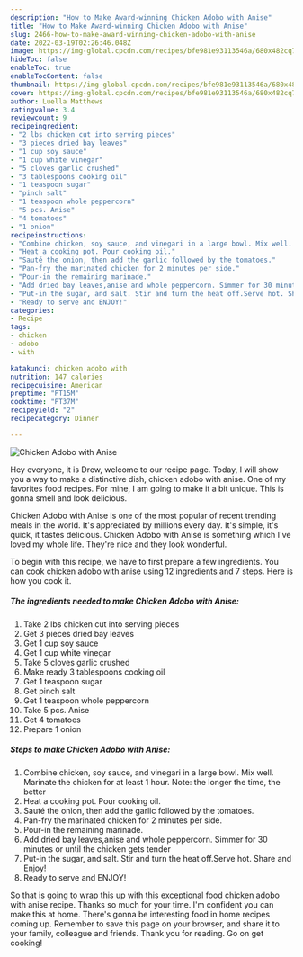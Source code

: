 ```yaml
---
description: "How to Make Award-winning Chicken Adobo with Anise"
title: "How to Make Award-winning Chicken Adobo with Anise"
slug: 2466-how-to-make-award-winning-chicken-adobo-with-anise
date: 2022-03-19T02:26:46.048Z
image: https://img-global.cpcdn.com/recipes/bfe981e93113546a/680x482cq70/chicken-adobo-with-anise-recipe-main-photo.jpg
hideToc: false
enableToc: true
enableTocContent: false
thumbnail: https://img-global.cpcdn.com/recipes/bfe981e93113546a/680x482cq70/chicken-adobo-with-anise-recipe-main-photo.jpg
cover: https://img-global.cpcdn.com/recipes/bfe981e93113546a/680x482cq70/chicken-adobo-with-anise-recipe-main-photo.jpg
author: Luella Matthews
ratingvalue: 3.4
reviewcount: 9
recipeingredient:
- "2 lbs chicken cut into serving pieces"
- "3 pieces dried bay leaves"
- "1 cup soy sauce"
- "1 cup white vinegar"
- "5 cloves garlic crushed"
- "3 tablespoons cooking oil"
- "1 teaspoon sugar"
- "pinch salt"
- "1 teaspoon whole peppercorn"
- "5 pcs. Anise"
- "4 tomatoes"
- "1 onion"
recipeinstructions:
- "Combine chicken, soy sauce, and vinegari in a large bowl. Mix well. Marinate the chicken for at least 1 hour. Note: the longer the time, the better"
- "Heat a cooking pot. Pour cooking oil."
- "Sauté the onion, then add the garlic followed by the tomatoes."
- "Pan-fry the marinated chicken for 2 minutes per side."
- "Pour-in the remaining marinade."
- "Add dried bay leaves,anise and whole peppercorn. Simmer for 30 minutes or until the chicken gets tender"
- "Put-in the sugar, and salt. Stir and turn the heat off.Serve hot. Share and Enjoy!"
- "Ready to serve and ENJOY!"
categories:
- Recipe
tags:
- chicken
- adobo
- with

katakunci: chicken adobo with 
nutrition: 147 calories
recipecuisine: American
preptime: "PT15M"
cooktime: "PT37M"
recipeyield: "2"
recipecategory: Dinner

---
```



![Chicken Adobo with Anise](https://img-global.cpcdn.com/recipes/bfe981e93113546a/680x482cq70/chicken-adobo-with-anise-recipe-main-photo.jpg)

Hey everyone, it is Drew, welcome to our recipe page. Today, I will show you a way to make a distinctive dish, chicken adobo with anise. One of my favorites food recipes. For mine, I am going to make it a bit unique. This is gonna smell and look delicious.

Chicken Adobo with Anise is one of the most popular of recent trending meals in the world. It's appreciated by millions every day. It's simple, it's quick, it tastes delicious. Chicken Adobo with Anise is something which I've loved my whole life. They're nice and they look wonderful.




To begin with this recipe, we have to first prepare a few ingredients. You can cook chicken adobo with anise using 12 ingredients and 7 steps. Here is how you cook it.

<!--inarticleads1-->

##### The ingredients needed to make Chicken Adobo with Anise:

1. Take 2 lbs chicken cut into serving pieces
1. Get 3 pieces dried bay leaves
1. Get 1 cup soy sauce
1. Get 1 cup white vinegar
1. Take 5 cloves garlic crushed
1. Make ready 3 tablespoons cooking oil
1. Get 1 teaspoon sugar
1. Get pinch salt
1. Get 1 teaspoon whole peppercorn
1. Take 5 pcs. Anise
1. Get 4 tomatoes
1. Prepare 1 onion




<!--inarticleads2-->

##### Steps to make Chicken Adobo with Anise:

1. Combine chicken, soy sauce, and vinegari in a large bowl. Mix well. Marinate the chicken for at least 1 hour. Note: the longer the time, the better
1. Heat a cooking pot. Pour cooking oil.
1. Sauté the onion, then add the garlic followed by the tomatoes.
1. Pan-fry the marinated chicken for 2 minutes per side.
1. Pour-in the remaining marinade.
1. Add dried bay leaves,anise and whole peppercorn. Simmer for 30 minutes or until the chicken gets tender
1. Put-in the sugar, and salt. Stir and turn the heat off.Serve hot. Share and Enjoy!
1. Ready to serve and ENJOY!



So that is going to wrap this up with this exceptional food chicken adobo with anise recipe. Thanks so much for your time. I'm confident you can make this at home. There's gonna be interesting food in home recipes coming up. Remember to save this page on your browser, and share it to your family, colleague and friends. Thank you for reading. Go on get cooking!
